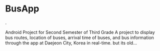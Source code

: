 <h1>BusApp</h1>

.</p><p>Android Project for Second Semester of Third Grade A project to display bus routes, location of buses, arrival time of buses, and bus information through the app at Daejeon City, Korea in real-time. but its old...</p>
